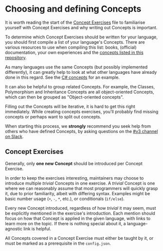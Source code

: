 # Choosing and defining Concepts

It is worth reading the start of the [Concept Exercises](../concept-exercises.md) file to familiarise yourself with Concept Exercises and why writing out Concepts is important.

To determine which Concept Exercises should be written for your language, you should first compile a list of your language's Concepts. There are various resources to use when compiling this list: books, (official) documentation, your own experiences and the [concepts listed in this repository](../../reference/concepts/README.md).

As many languages use the same Concepts (but possibly implemented differently), it can greatly help to look at what other languages have already done in this regard. See the [C# concepts](../../languages/csharp/reference/README.md) for an example.

It can also be helpful to group related Concepts. For example, the Classes, Polymorphism and Inheritance Concepts are all object-oriented Concepts, which can then be grouped as "Object-oriented concepts".

Filling out the Concepts will be iterative, it is hard to get this right immediately. While creating concepts exercises, you'll probably find missing concepts or perhaps want to split out concepts.

When starting this process, we **strongly** recommend you seek help from others who have defined Concepts, by asking questions on the [#v3 channel on Slack](https://exercism-team.slack.com/archives/CR91YFNG3).

## Concept Exercises

Generally, only **one new Concept** should be introduced per Concept Exercise. 

In order to keep the exercises interesting, maintainers may choose to introduce multiple _trivial_ Concepts in one exercise.
A _trivial_ Concept is one where we can reasonably assume that most programmers will quickly grasp it, due to prior familiarity, albeit with differing syntax. Examples might be basic number usage (`+`, `-`, `*`, etc.), or conditionals (`if/else`).

Every new Concept introduced, regardless of how _trivial_ it may seem, must be explicitly mentioned in the exercise's introduction. Each mention should focus on how that Concept is applied in the given language, with links to learn more on the topic. If there is nothing special about it, a language-agnostic link is helpful.

All Concepts covered in a Concept Exercise must either be taught by it, or must be marked as a prerequisite in the `config.json`.
